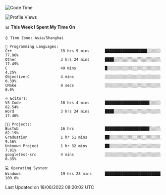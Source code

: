 <!--START_SECTION:waka-->
![Code Time](http://img.shields.io/badge/Code%20Time-134%20hrs%2049%20mins-blue)

![Profile Views](http://img.shields.io/badge/Profile%20Views-0-blue)

📊 **This Week I Spent My Time On** 

```text
⌚︎ Time Zone: Asia/Shanghai

💬 Programming Languages: 
C++                      15 hrs 9 mins       ███████████████████░░░░░░   77.86% 
Other                    3 hrs 24 mins       ████░░░░░░░░░░░░░░░░░░░░░   17.49% 
C                        49 mins             █░░░░░░░░░░░░░░░░░░░░░░░░   4.25% 
Objective-C              4 mins              ░░░░░░░░░░░░░░░░░░░░░░░░░   0.39% 
CMake                    0 secs              ░░░░░░░░░░░░░░░░░░░░░░░░░   0.0%

🔥 Editors: 
VS Code                  16 hrs 4 mins       ████████████████████░░░░░   82.54% 
Word                     3 hrs 24 mins       ████░░░░░░░░░░░░░░░░░░░░░   17.46%

🐱‍💻 Projects: 
BusTub                   16 hrs              ████████████████████░░░░░   82.19% 
Graduation               1 hr 51 mins        ██░░░░░░░░░░░░░░░░░░░░░░░   9.56% 
Unknown Project          1 hr 32 mins        ██░░░░░░░░░░░░░░░░░░░░░░░   7.91% 
googletest-src           4 mins              ░░░░░░░░░░░░░░░░░░░░░░░░░   0.35%

💻 Operating System: 
Windows                  19 hrs 28 mins      █████████████████████████   100.0%

```


 Last Updated on 18/06/2022 08:20:02 UTC
<!--END_SECTION:waka-->